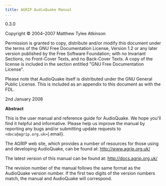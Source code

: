 ```yaml
---
title: AGRIP AudioQuake Manual
...
```


0.3.0

Copyright © 2004–2007 Matthew Tylee Atkinson

Permission is granted to copy, distribute and/or modify this document
under the terms of the GNU Free Documentation License, Version 1.2 or
any later version published by the Free Software Foundation; with no
Invariant Sections, no Front-Cover Texts, and no Back-Cover Texts. A
copy of the license is included in the section entitled "GNU Free
Documentation License".

Please note that AudioQuake itself is distributed under the GNU General
Public License. This is included as an appendix to this document as with
the FDL.

2nd January 2008

**Abstract**

This is the user manual and reference guide for AudioQuake. We hope
you'll find it helpful and informative. Please help us improve the
manual by reporting any bugs and/or submitting update requests to
`<docs@agrip.org.uk>`{.email}.

The AGRIP web site, which provides a number of resources for those using
and developing AudioQuake, can be found at: <http://www.agrip.org.uk/>

The latest version of this manual can be found at:
<http://docs.agrip.org.uk/>

The revision number of the manual follows the same format as the
AudioQuake version number. If the first two digits of the version
numbers match, the manual and AudioQuake will correspond.
